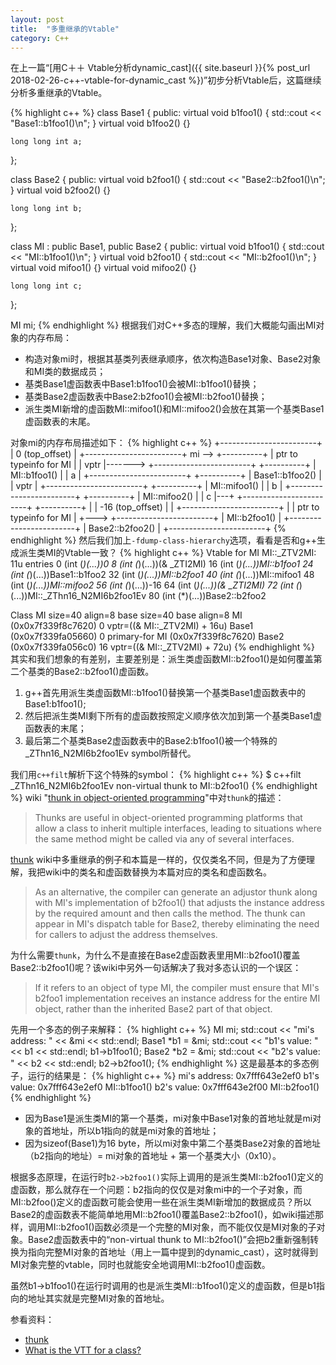 ```yaml
---
layout: post
title:  "多重继承的Vtable"
category: C++
---
```

在上一篇“[用C＋＋ Vtable分析dynamic_cast]({{ site.baseurl }}{% post_url 2018-02-26-c++-vtable-for-dynamic_cast %})”初步分析Vtable后，这篇继续分析多重继承的Vtable。

{% highlight c++ %}
class Base1 {
public:
    virtual void b1foo1()
    {
        std::cout << "Base1::b1foo1()\n";
    }
    virtual void b1foo2() {}

    long long int a;
};

class Base2 {
public:
    virtual void b2foo1()
    {
        std::cout << "Base2::b2foo1()\n";
    }
    virtual void b2foo2() {}

    long long int b;
};

class MI : public Base1, public Base2 {
public:
    virtual void b1foo1()
    {
        std::cout << "MI::b1foo1()\n";
    }
    virtual void b2foo1()
    {
        std::cout << "MI::b2foo1()\n";
    }
    virtual void mifoo1() {}
    virtual void mifoo2() {}

    long long int c;
};

MI mi;
{% endhighlight %}
根据我们对C++多态的理解，我们大概能勾画出MI对象的内存布局：
* 构造对象mi时，根据其基类列表继承顺序，依次构造Base1对象、Base2对象和MI类的数据成员；
* 基类Base1虚函数表中Base1:b1foo1()会被MI::b1foo1()替换；
* 基类Base2虚函数表中Base2:b2foo1()会被MI::b2foo1()替换；
* 派生类MI新增的虚函数MI::mifoo1()和MI::mifoo2()会放在其第一个基类Base1虚函数表的末尾。

对象mi的内存布局描述如下：
{% highlight c++ %}
                            +------------------------+
                            |     0 (top_offset)     |
                            +------------------------+
mi --> +----------+         | ptr to typeinfo for MI |
       |   vptr   |-------> +------------------------+
       +----------+         |      MI::b1foo1()      |
       |     a    |         +------------------------+
       +----------+         |     Base1::b1foo2()    |
       |   vptr   |         +------------------------+
       +----------+         |      MI::mifoo1()      |
       |     b    |         +------------------------+
       +----------+         |      MI::mifoo2()      |
       |     c    |---+     +------------------------+
       +----------+   |     |    -16 (top_offset)    |
                      |     +------------------------+
                      |     | ptr to typeinfo for MI |
                      +---> +------------------------+
                            |      MI::b2foo1()      |
                            +------------------------+
                            |     Base2::b2foo2()    |
                            +------------------------+
{% endhighlight %}
然后我们加上`-fdump-class-hierarchy`选项，看看是否和g++生成派生类MI的Vtable一致？
{% highlight c++ %}
Vtable for MI
MI::_ZTV2MI: 11u entries
0     (int (*)(...))0
8     (int (*)(...))(& _ZTI2MI)
16    (int (*)(...))MI::b1foo1
24    (int (*)(...))Base1::b1foo2
32    (int (*)(...))MI::b2foo1
40    (int (*)(...))MI::mifoo1
48    (int (*)(...))MI::mifoo2
56    (int (*)(...))-16
64    (int (*)(...))(& _ZTI2MI)
72    (int (*)(...))MI::_ZThn16_N2MI6b2foo1Ev
80    (int (*)(...))Base2::b2foo2

Class MI
   size=40 align=8
   base size=40 base align=8
MI (0x0x7f339f8c7620) 0
    vptr=((& MI::_ZTV2MI) + 16u)
  Base1 (0x0x7f339fa05660) 0
      primary-for MI (0x0x7f339f8c7620)
  Base2 (0x0x7f339fa056c0) 16
      vptr=((& MI::_ZTV2MI) + 72u)
{% endhighlight %}
其实和我们想象的有差别，主要差别是：派生类虚函数MI::b2foo1()是如何覆盖第二个基类的Base2::b2foo1()虚函数。
1.  g++首先用派生类虚函数MI::b1foo1()替换第一个基类Base1虚函数表中的Base1:b1foo1();
2.  然后把派生类MI剩下所有的虚函数按照定义顺序依次加到第一个基类Base1虚函数表的末尾；
3.  最后第二个基类Base2虚函数表中的Base2:b1foo1()被一个特殊的_ZThn16_N2MI6b2foo1Ev symbol所替代。

我们用`c++filt`解析下这个特殊的symbol：
{% highlight c++ %}
$ c++filt _ZThn16_N2MI6b2foo1Ev
non-virtual thunk to MI::b2foo1()
{% endhighlight %}
wiki "[thunk in object-oriented programming]"中对`thunk`的描述：
>Thunks are useful in object-oriented programming platforms that allow a class to inherit multiple interfaces, leading to situations where the same method might be called via any of several interfaces.

[thunk] wiki中多重继承的例子和本篇是一样的，仅仅类名不同，但是为了方便理解，我把wiki中的类名和虚函数替换为本篇对应的类名和虚函数名。
>As an alternative, the compiler can generate an adjustor thunk along with MI's implementation of b2foo1() that adjusts the instance address by the required amount and then calls the method. The thunk can appear in MI's dispatch table for Base2, thereby eliminating the need for callers to adjust the address themselves.

为什么需要`thunk`，为什么不是直接在Base2虚函数表里用MI::b2foo1()覆盖Base2::b2foo1()呢？该wiki中另外一句话解决了我对多态认识的一个误区：
> If it refers to an object of type MI, the compiler must ensure that MI's b2foo1 implementation receives an instance address for the entire MI object, rather than the inherited Base2 part of that object.

先用一个多态的例子来解释：
{% highlight c++ %}
MI mi;
std::cout << "mi's address: " << &mi << std::endl;
Base1 *b1 = &mi;
std::cout << "b1's value:   " << b1 << std::endl;
b1->b1foo1();
Base2 *b2 = &mi;
std::cout << "b2's value:   " << b2 << std::endl;
b2->b2foo1();
{% endhighlight %}
这是最基本的多态例子，运行的结果是：
{% highlight c++ %}
mi's address: 0x7fff643e2ef0
b1's value:   0x7fff643e2ef0
MI::b1foo1()
b2's value:   0x7fff643e2f00
MI::b2foo1()
{% endhighlight %}
* 因为Base1是派生类MI的第一个基类，mi对象中Base1对象的首地址就是mi对象的首地址，所以b1指向的就是mi对象的首地址；
* 因为sizeof(Base1)为16 byte，所以mi对象中第二个基类Base2对象的首地址（b2指向的地址）= mi对象的首地址 + 第一个基类大小（0x10）。

根据多态原理，在运行时`b2->b2foo1()`实际上调用的是派生类MI::b2foo1()定义的虚函数，那么就存在一个问题：b2指向的仅仅是对象mi中的一个子对象，而MI::b2foo()定义的虚函数可能会使用一些在派生类MI新增加的数据成员？所以Base2的虚函数表不能简单地用MI::b2foo1()覆盖Base2::b2foo1()，如wiki描述那样，调用MI::b2foo1()函数必须是一个完整的MI对象，而不能仅仅是MI对象的子对象。Base2虚函数表中的“non-virtual thunk to MI::b2foo1()”会把b2重新强制转换为指向完整MI对象的首地址（用上一篇中提到的dynamic_cast），这时就得到MI对象完整的vtable，同时也就能安全地调用MI::b2foo1()虚函数。

虽然b1->b1foo1()在运行时调用的也是派生类MI::b1foo1()定义的虚函数，但是b1指向的地址其实就是完整MI对象的首地址。

参看资料：
* [thunk]
* [What is the VTT for a class?]

[thunk]: https://en.wikipedia.org/wiki/Thunk
[thunk in object-oriented programming]: https://en.wikipedia.org/wiki/Thunk#Object-oriented_programming
[What is the VTT for a class?]: https://stackoverflow.com/questions/6258559/what-is-the-vtt-for-a-class
